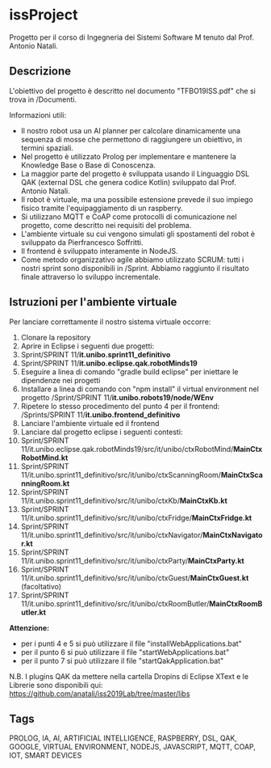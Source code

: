 # issProject
Progetto per il corso di Ingegneria dei Sistemi Software M tenuto dal Prof. Antonio Natali.


## Descrizione
L'obiettivo del progetto è descritto nel documento "TFBO19ISS.pdf" che si trova in /Documenti.

Informazioni utili:
- Il nostro robot usa un AI planner per calcolare dinamicamente una sequenza di mosse che permettono di raggiungere un obiettivo, in termini spaziali.
- Nel progetto è utilizzato Prolog per implementare e mantenere la Knowledge Base o Base di Conoscenza.
- La maggior parte del progetto è sviluppata usando il Linguaggio DSL QAK (external DSL che genera codice Kotlin) sviluppato dal Prof. Antonio Natali.
- Il robot è virtuale, ma una possibile estensione prevede il suo impiego fisico tramite l'equipaggiamento di un raspberry.
- Si utilizzano MQTT e CoAP come protocolli di comunicazione nel progetto, come descritto nei requisiti del problema.
- L'ambiente virtuale su cui vengono simulati gli spostamenti del robot è sviluppato da Pierfrancesco Soffritti.
- Il frontend è sviluppato interamente in NodeJS.
- Come metodo organizzativo agile abbiamo utilizzato SCRUM: tutti i nostri sprint sono disponibili in /Sprint. Abbiamo raggiunto il risultato finale attraverso lo sviluppo incrementale.

## Istruzioni per l'ambiente virtuale
Per lanciare correttamente il nostro sistema virtuale occorre:
1. Clonare la repository
1. Aprire in Eclipse i seguenti due progetti:
  2. Sprint/SPRINT 11/**it.unibo.sprint11_definitivo**
  2. Sprint/SPRINT 11/**it.unibo.eclipse.qak.robotMinds19**
1. Eseguire a linea di comando "gradle build eclipse" per iniettare le dipendenze nei progetti
1. Installare a linea di comando con "npm install" il virtual environment nel progetto 
/Sprint/SPRINT 11/**it.unibo.robots19/node/WEnv**
1. Ripetere lo stesso procedimento del punto 4 per il frontend: 
/Sprints/SPRINT 11/**it.unibo.frontend_definitivo**
1. Lanciare l'ambiente virtuale ed il frontend
1. Lanciare dal progetto eclipse i seguenti contesti: 
  3. Sprint/SPRINT 11/it.unibo.eclipse.qak.robotMinds19/src/it/unibo/ctxRobotMind/**MainCtxRobotMind.kt**
  3. Sprint/SPRINT 11/it.unibo.sprint11_definitivo/src/it/unibo/ctxScanningRoom/**MainCtxScanningRoom.kt**
  3. Sprint/SPRINT 11/it.unibo.sprint11_definitivo/src/it/unibo/ctxKb/**MainCtxKb.kt**
  3. Sprint/SPRINT 11/it.unibo.sprint11_definitivo/src/it/unibo/ctxFridge/**MainCtxFridge.kt**
  3. Sprint/SPRINT 11/it.unibo.sprint11_definitivo/src/it/unibo/ctxNavigator/**MainCtxNavigator.kt**
  3. Sprint/SPRINT 11/it.unibo.sprint11_definitivo/src/it/unibo/ctxParty/**MainCtxParty.kt**
  3. Sprint/SPRINT 11/it.unibo.sprint11_definitivo/src/it/unibo/ctxGuest/**MainCtxGuest.kt** (facoltativo)
  3. Sprint/SPRINT 11/it.unibo.sprint11_definitivo/src/it/unibo/ctxRoomButler/**MainCtxRoomButler.kt** 

**Attenzione:**
- per i punti 4 e 5 si può utilizzare il file "installWebApplications.bat"
- per il punto 6 si può utilizzare il file "startWebApplications.bat"
- per il punto 7 si può utilizzare il file "startQakApplication.bat"

N.B. I plugins QAK da mettere nella cartella Dropins di Eclipse XText e le Librerie sono disponibili qui: https://github.com/anatali/iss2019Lab/tree/master/libs

## Tags
PROLOG, IA, AI, ARTIFICIAL INTELLIGENCE, RASPBERRY, DSL, QAK, GOOGLE, VIRTUAL ENVIRONMENT, NODEJS, JAVASCRIPT, MQTT, COAP, IOT, SMART DEVICES
